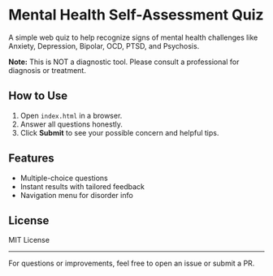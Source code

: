 # Mental Health Self-Assessment Quiz

A simple web quiz to help recognize signs of mental health challenges like Anxiety, Depression, Bipolar, OCD, PTSD, and Psychosis.

**Note:** This is NOT a diagnostic tool. Please consult a professional for diagnosis or treatment.

## How to Use

1. Open `index.html` in a browser.
2. Answer all questions honestly.
3. Click **Submit** to see your possible concern and helpful tips.

## Features

- Multiple-choice questions
- Instant results with tailored feedback
- Navigation menu for disorder info

## License

MIT License

---

For questions or improvements, feel free to open an issue or submit a PR.
